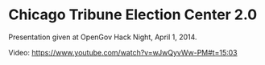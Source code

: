 # Chicago Tribune Election Center 2.0

Presentation given at OpenGov Hack Night, April 1, 2014.

Video: https://www.youtube.com/watch?v=wJwQyvWw-PM#t=15:03


